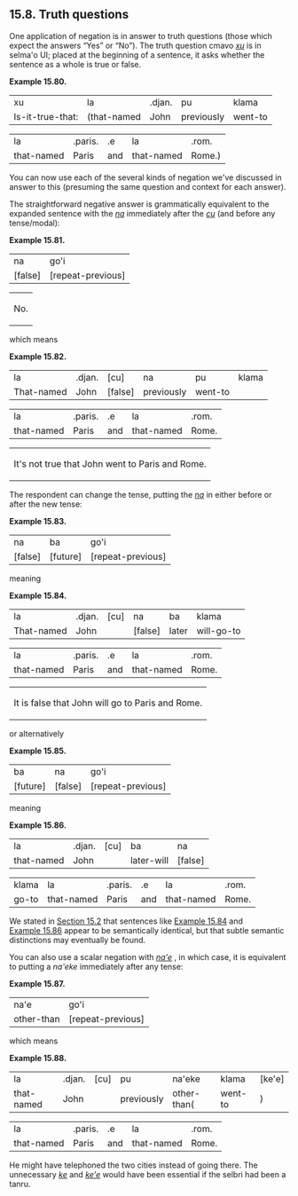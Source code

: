 <a id="section-truth-questions"></a>15.8. <a id="c15s8"></a>Truth questions
---------------------------------------------------------------------------

One application of negation is in answer to truth questions (those which expect the answers “Yes” or “No”). The truth question cmavo _<a id="id-1.16.10.2.3.1" class="indexterm"></a>[_xu_](../go01#valsi-xu)_ is in selma'o UI; placed at the beginning of a sentence, it asks whether the sentence as a whole is true or false.

<div class="interlinear-gloss-example example">
<a id="example-random-id-5y84"></a>

**Example 15.80. <a id="c15e8d1"></a>** 

<table class="interlinear-gloss"><colgroup></colgroup><tbody><tr class="jbo"><td>xu</td><td>la</td><td>.djan.</td><td>pu</td><td>klama</td></tr><tr class="gloss"><td>Is-it-true-that:</td><td>(that-named</td><td>John</td><td>previously</td><td>went-to</td></tr></tbody></table>

<table class="interlinear-gloss"><colgroup></colgroup><tbody><tr class="jbo"><td>la</td><td>.paris.</td><td>.e</td><td>la</td><td>.rom.</td></tr><tr class="gloss"><td>that-named</td><td>Paris</td><td>and</td><td>that-named</td><td>Rome.)</td></tr></tbody></table>

</div>  

You can now use each of the several kinds of negation we've discussed in answer to this (presuming the same question and context for each answer).

The straightforward negative answer is grammatically equivalent to the expanded sentence with the _<a id="id-1.16.10.5.1.1" class="indexterm"></a>[_na_](../go01#valsi-na)_ immediately after the _<a id="id-1.16.10.5.2.1" class="indexterm"></a>[_cu_](../go01#valsi-cu)_ (and before any tense/modal):

<div class="interlinear-gloss-example example">
<a id="example-random-id-DMAd"></a>

**Example 15.81. <a id="c15e8d2"></a>** 

<table class="interlinear-gloss"><colgroup></colgroup><tbody><tr class="jbo"><td>na</td><td>go'i</td></tr><tr class="gloss"><td>[false]</td><td>[repeat-previous]</td></tr></tbody></table>

<table class="interlinear-gloss"><tbody><tr class="para"><td colspan="12321"><p class="natlang">No.</p></td></tr></tbody></table>

</div>  

which means

<div class="interlinear-gloss-example example">
<a id="example-random-id-mQSJ"></a>

**Example 15.82. <a id="c15e8d3"></a>** 

<table class="interlinear-gloss"><colgroup></colgroup><tbody><tr class="jbo"><td>la</td><td>.djan.</td><td>[cu]</td><td>na</td><td>pu</td><td>klama</td></tr><tr class="gloss"><td>That-named</td><td>John</td><td>[false]</td><td>previously</td><td>went-to</td></tr></tbody></table>

<table class="interlinear-gloss"><colgroup></colgroup><tbody><tr class="jbo"><td>la</td><td>.paris.</td><td>.e</td><td>la</td><td>.rom.</td></tr><tr class="gloss"><td>that-named</td><td>Paris</td><td>and</td><td>that-named</td><td>Rome.</td></tr></tbody></table>

<table class="interlinear-gloss"><tbody><tr class="para"><td colspan="12321"><p class="natlang">It's not true that John went to Paris and Rome.</p></td></tr></tbody></table>

</div>  

The respondent can change the tense, putting the _<a id="id-1.16.10.9.1.1" class="indexterm"></a>[_na_](../go01#valsi-na)_ in either before or after the new tense:

<div class="interlinear-gloss-example example">
<a id="example-random-id-rii2"></a>

**Example 15.83. <a id="c15e8d4"></a>** 

<table class="interlinear-gloss"><colgroup></colgroup><tbody><tr class="jbo"><td>na</td><td>ba</td><td>go'i</td></tr><tr class="gloss"><td>[false]</td><td>[future]</td><td>[repeat-previous]</td></tr></tbody></table>

</div>  

meaning

<div class="interlinear-gloss-example example">
<a id="example-random-id-Fn2c"></a>

**Example 15.84. <a id="c15e8d5"></a>** 

<table class="interlinear-gloss"><colgroup></colgroup><tbody><tr class="jbo"><td>la</td><td>.djan.</td><td>[cu]</td><td>na</td><td>ba</td><td>klama</td></tr><tr class="gloss"><td>That-named</td><td>John</td><td></td><td>[false]</td><td>later</td><td>will-go-to</td></tr></tbody></table>

<table class="interlinear-gloss"><colgroup></colgroup><tbody><tr class="jbo"><td>la</td><td>.paris.</td><td>.e</td><td>la</td><td>.rom.</td></tr><tr class="gloss"><td>that-named</td><td>Paris</td><td>and</td><td>that-named</td><td>Rome.</td></tr></tbody></table>

<table class="interlinear-gloss"><tbody><tr class="para"><td colspan="12321"><p class="natlang">It is false that John will go to Paris and Rome.</p></td></tr></tbody></table>

</div>  

or alternatively

<div class="interlinear-gloss-example example">
<a id="example-random-id-acM9"></a>

**Example 15.85. <a id="c15e8d6"></a>** 

<table class="interlinear-gloss"><colgroup></colgroup><tbody><tr class="jbo"><td>ba</td><td>na</td><td>go'i</td></tr><tr class="gloss"><td>[future]</td><td>[false]</td><td>[repeat-previous]</td></tr></tbody></table>

</div>  

meaning

<div class="interlinear-gloss-example example">
<a id="example-random-id-2SK0"></a>

**Example 15.86. <a id="c15e8d7"></a>** 

<table class="interlinear-gloss"><colgroup></colgroup><tbody><tr class="jbo"><td>la</td><td>.djan.</td><td>[cu]</td><td>ba</td><td>na</td></tr><tr class="gloss"><td>that-named</td><td>John</td><td></td><td>later-will</td><td>[false]</td></tr></tbody></table>

<table class="interlinear-gloss"><colgroup></colgroup><tbody><tr class="jbo"><td>klama</td><td>la</td><td>.paris.</td><td>.e</td><td>la</td><td>.rom.</td></tr><tr class="gloss"><td>go-to</td><td>that-named</td><td>Paris</td><td>and</td><td>that-named</td><td>Rome.</td></tr></tbody></table>

</div>  

We stated in [Section 15.2](../section-bridi-negation) that sentences like [Example 15.84](../section-truth-questions#example-random-id-Fn2c) and [Example 15.86](../section-truth-questions#example-random-id-2SK0) appear to be semantically identical, but that subtle semantic distinctions may eventually be found.

You can also use a scalar negation with _<a id="id-1.16.10.18.1.1" class="indexterm"></a>[_na'e_](../go01#valsi-nahe)_ , in which case, it is equivalent to putting a _<a id="id-1.16.10.18.2.1" class="indexterm"></a>na'eke_ immediately after any tense:

<div class="interlinear-gloss-example example">
<a id="example-random-id-q70h"></a>

**Example 15.87. <a id="c15e8d8"></a>** 

<table class="interlinear-gloss"><colgroup></colgroup><tbody><tr class="jbo"><td>na'e</td><td>go'i</td></tr><tr class="gloss"><td>other-than</td><td>[repeat-previous]</td></tr></tbody></table>

</div>  

which means

<div class="interlinear-gloss-example example">
<a id="example-random-id-nQRQ"></a>

**Example 15.88. <a id="c15e8d9"></a>** 

<table class="interlinear-gloss"><colgroup></colgroup><tbody><tr class="jbo"><td>la</td><td>.djan.</td><td>[cu]</td><td>pu</td><td>na'eke</td><td>klama</td><td>[ke'e]</td></tr><tr class="gloss"><td>that-named</td><td>John</td><td></td><td>previously</td><td>other-than(</td><td>went-to</td><td>)</td></tr></tbody></table>

<table class="interlinear-gloss"><colgroup></colgroup><tbody><tr class="jbo"><td>la</td><td>.paris.</td><td>.e</td><td>la</td><td>.rom.</td></tr><tr class="gloss"><td>that-named</td><td>Paris</td><td>and</td><td>that-named</td><td>Rome.</td></tr></tbody></table>

</div>  

He might have telephoned the two cities instead of going there. The unnecessary _<a id="id-1.16.10.22.1.1" class="indexterm"></a>[_ke_](../go01#valsi-ke)_ and _<a id="id-1.16.10.22.2.1" class="indexterm"></a>[_ke'e_](../go01#valsi-kehe)_ would have been essential if the selbri had been a tanru.